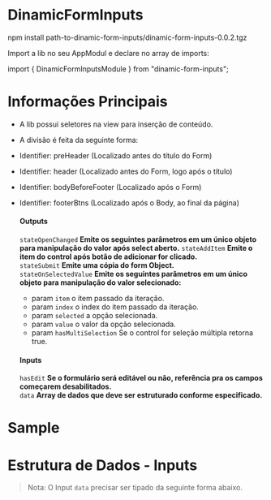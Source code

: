 # DinamicFormInputs

npm install path-to-dinamic-form-inputs/dinamic-form-inputs-0.0.2.tgz

Import a lib no seu AppModul e declare no array de imports:

import { DinamicFormInputsModule } from "dinamic-form-inputs";

# Informações Principais


- A lib possui seletores na view para inserção de conteúdo.
- A divisão é feita da seguinte forma:

- Identifier: preHeader (Localizado antes do título do Form)
- Identifier: header (Localizado antes do Form, logo após o título)
- Identifier: bodyBeforeFooter (Localizado após o Form)
- Identifier: footerBtns (Localizado após o Body, ao final da página)

  #### Outputs
  
    `stateOpenChanged`  <strong>Emite os seguintes parâmetros em 
     um único objeto para manipulação do valor após select aberto.</strong>
    `stateAddItem`  <strong>Emite o item do control após botão de adicionar for clicado.</strong>                      
    `stateSubmit`  <strong>Emite uma cópia do form Object.</strong>                        
    `stateOnSelectedValue`  <strong>Emite os seguintes parâmetros em um único objeto 
     para manipulação do valor selecionado:</strong>

    - param `item` o item passado da iteração.
    - param `index` o index do item passado da iteração.
    - param `selected` a opção selecionada.
    - param `value` o valor da opção selecionada.
    - param `hasMultiSelection` Se o control for seleção múltipla retorna true.
        
  
  #### Inputs
     `hasEdit`  <strong>Se o formulário será editável ou não, referência pra os campos começarem desabilitados.</strong>                     
     `data`  <strong>Array de dados que deve ser estruturado conforme especificado.</strong>


# Sample 

# Estrutura de Dados - Inputs

> Nota: O Input `data` precisar ser tipado da seguinte forma abaixo.
